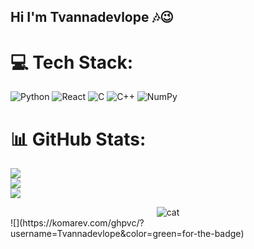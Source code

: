 ## Hi I'm Tvannadevlope 🎶😉


# 💻 Tech Stack:
![Python](https://img.shields.io/badge/python-3670A0?style=for-the-badge&logo=python&logoColor=ffdd54) ![React](https://img.shields.io/badge/react-%2320232a.svg?style=for-the-badge&logo=react&logoColor=%2361DAFB) ![C](https://img.shields.io/badge/c-%2300599C.svg?style=for-the-badge&logo=c&logoColor=white) ![C++](https://img.shields.io/badge/c++-%2300599C.svg?style=for-the-badge&logo=c%2B%2B&logoColor=white) ![NumPy](https://img.shields.io/badge/numpy-%23013243.svg?style=for-the-badge&logo=numpy&logoColor=white)
# 📊 GitHub Stats:
![](https://github-readme-stats.vercel.app/api?username=Tvannadevlope&theme=dark&hide_border=false&include_all_commits=false&count_private=false)<br/>
![](https://nirzak-streak-stats.vercel.app/?user=Tvannadevlope&theme=dark&hide_border=false)<br/>
![](https://github-readme-stats.vercel.app/api/top-langs/?username=Tvannadevlope&theme=dark&hide_border=false&include_all_commits=false&count_private=false&layout=compact)

<div align="center"><img src= https://i.pinimg.com/originals/39/d9/d1/39d9d12f7360ee2650b039818da184f0.gif
" alt="cat"/></div>
![](https://komarev.com/ghpvc/?username=Tvannadevlope&color=green=for-the-badge)

